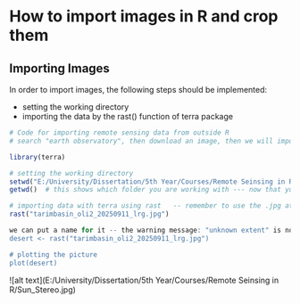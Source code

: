 # How to import images in R and crop them

## Importing Images
In order to import images, the following steps should be implemented:
+ setting the working directory
+ importing the data by the rast() function of terra package

``` r
# Code for importing remote sensing data from outside R
# search "earth observatory", then download an image, then we will import it here

library(terra)

# setting the working directory
setwd("E:/University/Dissertation/5th Year/Courses/Remote Seinsing in R")
getwd()  # this shows which folder you are working with --- now that you have the folder, you can use the file name directly

# importing data with terra using rast   -- remember to use the .jpg at the end
rast("tarimbasin_oli2_20250911_lrg.jpg")

we can put a name for it -- the warning message: "unknown extent" is not a problem, this is because the picture won't show all the details from previous work on it
desert <- rast("tarimbasin_oli2_20250911_lrg.jpg")

# plotting the picture
plot(desert)
```
![alt text](E:/University/Dissertation/5th Year/Courses/Remote Seinsing in R/Sun_Stereo.jpg)




